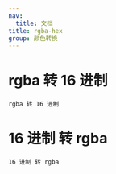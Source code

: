 ```yaml
---
nav:
  title: 文档
title: rgba-hex
group: 颜色转换
---
```


# rgba 转 16 进制

<code src="./RgbaToHex.tsx">rgba 转 16 进制</code>

# 16 进制 转 rgba

<code src="./HexToRgba.tsx">16 进制 转 rgba</code>
